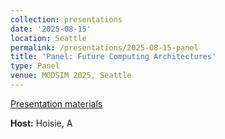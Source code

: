 ```yaml
---
collection: presentations
date: '2025-08-15'
location: Seattle
permalink: /presentations/2025-08-15-panel
title: 'Panel: Future Computing Architectures'
type: Panel
venue: MODSIM 2025, Seattle
---
```


[Presentation materials](https://www.bnl.gov/modsim/)


**Host:** Hoisie, A
